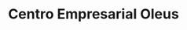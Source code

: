 ---
title: "Centro Empresarial Oleus"
url: /lecheria/centro-empresarial-oleus/
shop: Einkaufszentrum
---